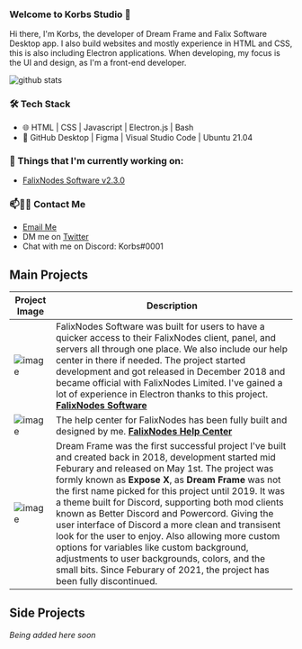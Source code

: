 ### Welcome to Korbs Studio 👋
Hi there, I'm Korbs, the developer of Dream Frame and Falix Software Desktop app. I also build websites and mostly experience in HTML and CSS, this is also including Electron applications. When developing, my focus is the UI and design, as I'm a front-end developer.

![github stats](https://github-readme-stats.vercel.app/api?username=KorbsStudio&show_icons=true&theme=tokyonight)

### 🛠 Tech Stack
- 🌐 HTML | CSS | Javascript | Electron.js | Bash
- 🔧 GitHub Desktop | Figma | Visual Studio Code | Ubuntu 21.04



### 💼 Things that I'm currently working on:
 - [FalixNodes Software v2.3.0](https://github.com/FalixNodes-Software/Desktop-App)


### 📫🤝🏻 Contact Me
 - [Email Me](mailto:KorbsStudio@OnMail.com) 
 - DM me on [Twitter](https://Twitter.com/KorbsStudio)
 - Chat with me on Discord: Korbs#0001

## Main Projects

| Project Image                                        | Description |
| -----------                                          | ----------- |
| ![image](https://i.imgur.com/7QIIjsx.png)            | FalixNodes Software was built for users to have a quicker access to their FalixNodes client, panel, and servers all through one place. We also include our help center in there if needed. The project started development and got released in December 2018 and became official with FalixNodes Limited. I've gained a lot of experience in Electron thanks to this project. **[FalixNodes Software](https://software.falixnodes.net)** |
| ![image](https://i.imgur.com/lfGLYWx.png)            | The help center for FalixNodes has been fully built and designed by me. **[FalixNodes Help Center](https://help.falixnodes.net)** |
| ![image](https://i.imgur.com/1n7dR7t.jpg)            | Dream Frame was the first successful project I've built and created back in 2018, development started mid Feburary and released on May 1st. The project was formly known as **Expose X**, as **Dream Frame** was not the first name picked for this project until 2019. It was a theme built for Discord, supporting both mod clients known as Better Discord and Powercord. Giving the user interface of Discord a more clean and transisent look for the user to enjoy. Also allowing more custom options for variables like custom background, adjustments to user backgrounds, colors, and the small bits. Since Feburary of 2021, the project has been fully discontinued. |

## Side Projects
*Being added here soon*
